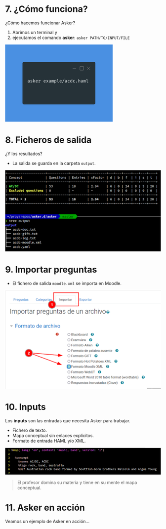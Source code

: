
# 7. ¿Cómo funciona?

¿Cómo hacemos funcionar Asker?
1. Abrimos un terminal y
2. ejecutamos el comando **asker**: `asker PATH/TO/INPUT/FILE`

![](images/asker-acdc.png)

# 8. Ficheros de salida

¿Y los resultados?
* La salida se guarda en la carpeta `output`.

![](images/acdc-stats.png)

# 9. Importar preguntas

* El fichero de salida `moodle.xml` se importa en Moodle.

![](images/moodle-importar.png)

# 10. Inputs

Los **inputs** son las entradas que necesita Asker para trabajar.
* Fichero de texto.
* Mapa conceptual sin enlaces explícitos.
* Formato de entrada HAML y/o XML.

![](images/acdc-concept.png)

> El profesor domina su materia y tiene en su mente el mapa conceptual.

# 11. Asker en acción

Veamos un ejemplo de Asker en acción...
